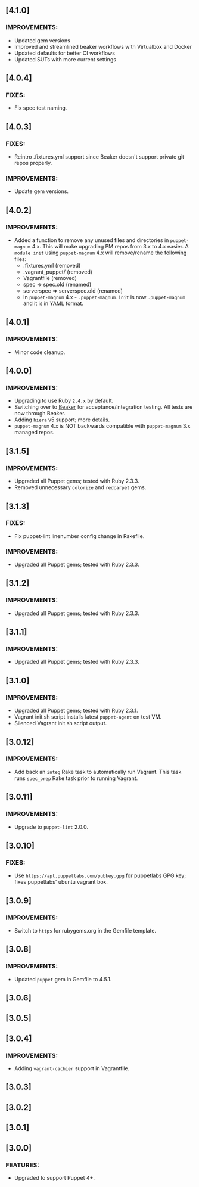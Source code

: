 ## [4.1.0]

### IMPROVEMENTS:
  * Updated gem versions
  * Improved and streamlined beaker workflows with Virtualbox and Docker
  * Updated defaults for better CI workflows
  * Updated SUTs with more current settings

## [4.0.4]

### FIXES:

* Fix spec test naming.

## [4.0.3]

### FIXES:

  * Reintro .fixtures.yml support since Beaker doesn't support private git repos properly.

### IMPROVEMENTS:

  * Update gem versions.

## [4.0.2]

### IMPROVEMENTS:

  * Added a function to remove any unused files and directories in `puppet-magnum` 4.x.
    This will make upgrading PM repos from 3.x to 4.x easier.
    A `module init` using `puppet-magnum` 4.x will remove/rename the following files:
      - .fixtures.yml (removed)
      - .vagrant_puppet/ (removed)
      - Vagrantfile (removed)
      - spec => spec.old (renamed)
      - serverspec => serverspec.old (renamed)
    * In `puppet-magnum` 4.x - `.puppet-magnum.init` is now `.puppet-magnum` and it is in YAML format.

## [4.0.1]

### IMPROVEMENTS:

  * Minor code cleanup.

## [4.0.0]

### IMPROVEMENTS:

  * Upgrading to use Ruby `2.4.x` by default.
  * Switching over to [Beaker](https://github.com/puppetlabs/beaker) for acceptance/integration testing. All tests are now through Beaker.
  * Adding `hiera` v5 support; more [details](https://docs.puppet.com/puppet/4.10/hiera_migrate_modules.html).
  * `puppet-magnum` 4.x is NOT backwards compatible with `puppet-magnum` 3.x managed repos.

## [3.1.5]

### IMPROVEMENTS:

  * Upgraded all Puppet gems; tested with Ruby 2.3.3.
  * Removed unnecessary `colorize` and `redcarpet` gems.

## [3.1.3]

### FIXES:

  * Fix puppet-lint linenumber config change in Rakefile.

### IMPROVEMENTS:

  * Upgraded all Puppet gems; tested with Ruby 2.3.3.

## [3.1.2]

### IMPROVEMENTS:

  * Upgraded all Puppet gems; tested with Ruby 2.3.3.

## [3.1.1]

### IMPROVEMENTS:

  * Upgraded all Puppet gems; tested with Ruby 2.3.3.

## [3.1.0]

### IMPROVEMENTS:

  * Upgraded all Puppet gems; tested with Ruby 2.3.1.
  * Vagrant init.sh script installs latest `puppet-agent` on test VM.
  * Silenced Vagrant init.sh script output.

## [3.0.12]

### IMPROVEMENTS:

  * Add back an `integ` Rake task to automatically run Vagrant. This task runs `spec_prep` Rake task prior to running Vagrant.

## [3.0.11]

### IMPROVEMENTS:

  * Upgrade to `puppet-lint` 2.0.0.

## [3.0.10]

### FIXES:

  * Use `https://apt.puppetlabs.com/pubkey.gpg` for puppetlabs GPG key; fixes puppetlabs' ubuntu vagrant box.

## [3.0.9]

### IMPROVEMENTS:

  * Switch to `https` for rubygems.org in the Gemfile template.

## [3.0.8]

### IMPROVEMENTS:

  * Updated `puppet` gem in Gemfile to 4.5.1.

## [3.0.6]

## [3.0.5]

## [3.0.4]

### IMPROVEMENTS:

  * Adding `vagrant-cachier` support in Vagrantfile.

## [3.0.3]

## [3.0.2]

## [3.0.1]

## [3.0.0]

### FEATURES:

  * Upgraded to support Puppet 4+.
